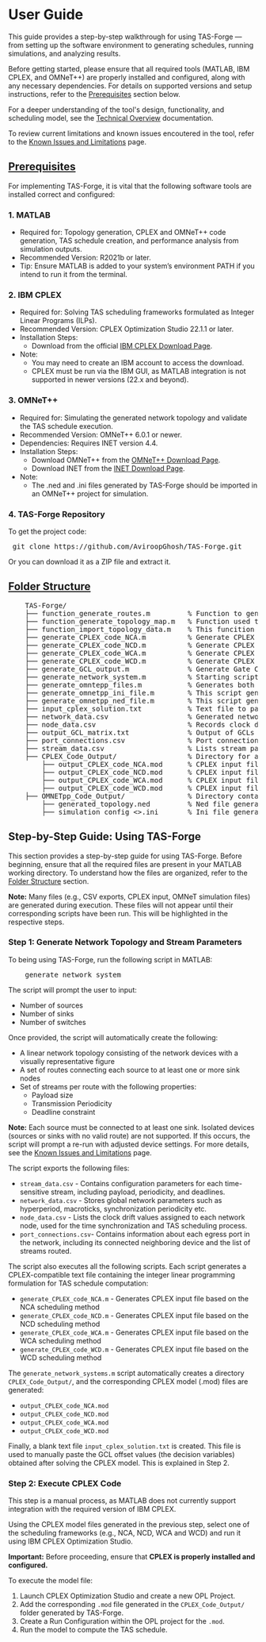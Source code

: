 # User Guide
This guide provides a step-by-step walkthrough for using TAS-Forge — from setting up the software environment to generating schedules, running simulations, and analyzing results.

Before getting started, please ensure that all required tools (MATLAB, IBM CPLEX, and OMNeT++) are properly installed and configured, along with any necessary dependencies. For details on supported versions and setup instructions, refer to the [Prerequisites](#prerequisites) section below.

For a deeper understanding of the tool's design, functionality, and scheduling model, see the [Technical Overview](Technical_Overview.md) documentation.

To review current limitations and known issues encoutered in the tool, refer to the [Known Issues and Limitations](Issues_and_Limitations.md) page.

## [Prerequisites](#prerequisites)
For implementing TAS-Forge, it is vital that the following software tools are installed correct and configured:

### 1. MATLAB
- Required for: Topology generation, CPLEX and OMNeT++ code generation, TAS schedule creation, and performance analysis from simulation outputs.
- Recommended Version: R2021b or later.
- Tip: Ensure MATLAB is added to your system’s environment PATH if you intend to run it from the terminal.

### 2. IBM CPLEX
- Required for: Solving TAS scheduling frameworks formulated as Integer Linear Programs (ILPs).
- Recommended Version: CPLEX Optimization Studio 22.1.1 or later.
- Installation Steps:
    - Download from the official [IBM CPLEX Download Page](https://www.ibm.com/support/pages/downloading-ibm-ilog-cplex-optimization-studio-2211).
- Note:
    - You may need to create an IBM account to access the download.
    - CPLEX must be run via the IBM GUI, as MATLAB integration is not supported in newer versions (22.x and beyond).

### 3. OMNeT++ 
- Required for: Simulating the generated network topology and validate the TAS schedule execution.
- Recommended Version: OMNeT++ 6.0.1 or newer.
- Dependencies: Requires INET version 4.4.
- Installation Steps:
    - Download OMNeT++ from the [OMNeT++ Download Page](https://omnetpp.org/download/).
    - Download INET from the [INET Download Page](https://inet.omnetpp.org/2022-05-16-INET-4.4.0-released.html).
- Note:
    - The .ned and .ini files generated by TAS-Forge should be imported in an OMNeT++ project for simulation. 

### 4. TAS-Forge Repository
To get the project code:

<pre> git clone https://github.com/AviroopGhosh/TAS-Forge.git </pre>

Or you can download it as a ZIP file and extract it. 

## [Folder Structure](#folder_structure)

<pre>
    TAS-Forge/
    ├── function_generate_routes.m         % Function to generate pair of sources and sinks to form routes
    ├── function_generate_topology_map.m   % Function used to generate the topology map incl. source and destination ports
    ├── function_import_topology_data.m    % This funcition is used to import the topology-related data  
    ├── generate_CPLEX_code_NCA.m          % Generate CPLEX input files based on Network-Derived Clock Drift Adustment (NCD) scheduling framework
    ├── generate_CPLEX_code_NCD.m          % Generate CPLEX input files based on Network-Derived Clock Drift Delay (NCD) scheduling framework
    ├── generate_CPLEX_code_WCA.m          % Generate CPLEX input files based on Worst-case Adjustment (WCA) scheduling framework
    ├── generate_CPLEX_code_WCD.m          % Generate CPLEX input files based on Worst-case Delay (WCD) scheduling framework
    ├── generate_GCL_output.m              % Generate Gate Control Lists (GCLs) based on the scheduling framework selected    
    ├── generate_network_system.m          % Starting script used to generate the network topology, routes and stream parameters
    ├── generate_omntepp_files.m           % Generates both NED and INI files for OMNeT++ simulation
    ├── generate_omnetpp_ini_file.m        % This script generates the INI file for simulation
    ├── generate_omnetpp_ned_file.m        % This script generates the NED file to load into OMNeT++ 
    ├── input_cplex_solution.txt           % Text file to paste solution generated by CPLEX
    ├── network_data.csv                   % Generated network data for scheduling (created by running generate_network_systems.m)
    ├── node_data.csv                      % Records clock drift values for nodes (created by running generate_network_systems.m)
    ├── output_GCL_matrix.txt              % Output of GCLs of all relevant egress ports (created by running generate_GCL_output.m)
    ├── port_connections.csv               % Port connection list of all devices to neighbouring nodes (created by running generate_network_systems.m)
    ├── stream_data.csv                    % Lists stream parameters incl. routes, periodicity, etc. (created by running generate_network_systems.m)
    ├── CPLEX_Code_Output/                 % Directory for all CPLEX model output files (created by running generate_network_systems.m)
        ├── output_CPLEX_code_NCA.mod      % CPLEX input file for NCA scheduling method (created by running generate_CPLEX_code_NCA.m)          
        ├── output_CPLEX_code_NCD.mod      % CPLEX input file for NCD scheduling method (created by running generate_CPLEX_code_NCD.m)  
        ├── output_CPLEX_code_WCA.mod      % CPLEX input file for WCA scheduling method (created by running generate_CPLEX_code_WCA.m)  
        ├── output_CPLEX_code_WCD.mod      % CPLEX input file for WCD scheduling method (created by running generate_CPLEX_code_WCD.m) 
    ├── OMNETpp_Code_Output/               % Directory containing the ini and ned files (created by running generate_omnetpp_files.m)
        ├── generated_topology.ned         % Ned file generated
        ├── simulation_config_<>.ini       % Ini file generated based on scheduler type  
</pre>

## Step-by-Step Guide: Using TAS-Forge
This section provides a step-by-step guide for using TAS-Forge. Before beginning, ensure that all the required files are present in your MATLAB working directory. To understand how the files are organized, refer to the [Folder Structure](#folder_structure) section. 

**Note:** Many files (e.g., CSV exports, CPLEX input, OMNeT simulation files) are generated during execution. These files will not appear until their corresponding scripts have been run. This will be highlighted in the respective steps. 

### Step 1: Generate Network Topology and Stream Parameters
To being using TAS-Forge, run the following script in MATLAB:

<pre>
    generate_network_system
</pre>

The script will prompt the user to input:
- Number of sources
- Number of sinks
- Number of switches

Once provided, the script will automatically create the following:
- A linear network topology consisting of the network devices with a visually representative figure
- A set of routes connecting each source to at least one or more sink nodes
- Set of streams per route with the following properties:
    - Payload size
    - Transmission Periodicity
    - Deadline constraint

**Note:** Each source must be connected to at least one sink. Isolated devices (sources or sinks with no valid route) are not supported. If this occurs, the script will prompt a re-run with adjusted device settings.
For more details, see the [Known Issues and Limitations](documentation/Issues_and_Limitations.md) page. 

The script exports the following files:
- `stream_data.csv` - Contains configuration parameters for each time-sensitive stream, including payload, periodicity, and deadlines.
- `network_data.csv` - Stores global network parameters such as hyperperiod, macroticks, synchronization periodicity etc. 
- `node_data.csv` - Lists the clock drift values assigned to each network node, used for the time synchronization and TAS scheduling process. 
- `port_connections.csv`- Contains information about each egress port in the network, including its connected neighboring device and the list of streams routed.

The script also executes all the following scripts. Each script generates a CPLEX-compatible text file containing the integer linear programming formulation for TAS schedule computation:
- `generate_CPLEX_code_NCA.m` - Generates CPLEX input file based on the NCA scheduling method 
- `generate_CPLEX_code_NCD.m` - Generates CPLEX input file based on the NCD scheduling method
- `generate_CPLEX_code_WCA.m` - Generates CPLEX input file based on the WCA scheduling method
- `generate_CPLEX_code_WCD.m` - Generates CPLEX input file based on the WCD scheduling method

The `generate_network_systems.m` script automatically creates a directory `CPLEX_Code_Output/`, and the corresponding CPLEX model (.mod) files are generated:
- `output_CPLEX_code_NCA.mod`
- `output_CPLEX_code_NCD.mod`
- `output_CPLEX_code_WCA.mod`
- `output_CPLEX_code_WCD.mod`

Finally, a blank text file `input_cplex_solution.txt` is created. This file is used to manually paste the GCL offset values (the decision variables) obtained after solving the CPLEX model. This is explained in Step 2.

### Step 2: Execute CPLEX Code
This step is a manual process, as MATLAB does not currently support integration with the required version of IBM CPLEX. 

Using the CPLEX model files generated in the previous step, select one of the scheduling frameworks (e.g., NCA, NCD, WCA and WCD) and run it using IBM CPLEX Optimization Studio. 

**Important:** Before proceeding, ensure that **CPLEX is properly installed and configured.**

To execute the model file:
1. Launch CPLEX Optimization Studio and create a new OPL Project.
2. Add the corresponding `.mod` file generated in the `CPLEX_Code_Output/` folder generated by TAS-Forge.
3. Create a Run Configuration within the OPL project for the `.mod`.
4. Run the model to compute the TAS schedule.




